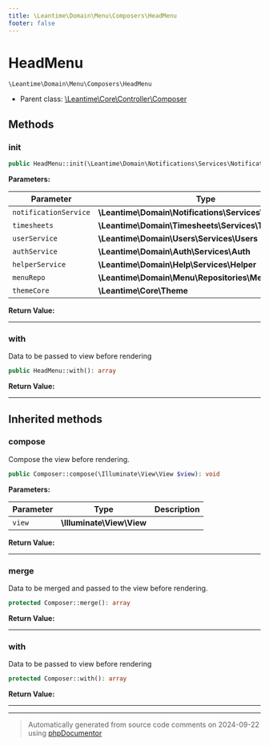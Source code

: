 ```yaml
---
title: \Leantime\Domain\Menu\Composers\HeadMenu
footer: false
---
```


# HeadMenu




`\Leantime\Domain\Menu\Composers\HeadMenu`

* Parent class: [\Leantime\Core\Controller\Composer](../../../Core/Controller/Composer.md)



## Methods

### init



```php
public HeadMenu::init(\Leantime\Domain\Notifications\Services\Notifications $notificationService, \Leantime\Domain\Timesheets\Services\Timesheets $timesheets, \Leantime\Domain\Users\Services\Users $userService, \Leantime\Domain\Auth\Services\Auth $authService, \Leantime\Domain\Help\Services\Helper $helperService, \Leantime\Domain\Menu\Repositories\Menu $menuRepo, \Leantime\Core\Theme $themeCore): void
```








**Parameters:**

| Parameter | Type | Description |
|-----------|------|-------------|
| `notificationService` | **\Leantime\Domain\Notifications\Services\Notifications** |  |
| `timesheets` | **\Leantime\Domain\Timesheets\Services\Timesheets** |  |
| `userService` | **\Leantime\Domain\Users\Services\Users** |  |
| `authService` | **\Leantime\Domain\Auth\Services\Auth** |  |
| `helperService` | **\Leantime\Domain\Help\Services\Helper** |  |
| `menuRepo` | **\Leantime\Domain\Menu\Repositories\Menu** |  |
| `themeCore` | **\Leantime\Core\Theme** |  |


**Return Value:**





---
### with

Data to be passed to view before rendering

```php
public HeadMenu::with(): array
```









**Return Value:**





---


## Inherited methods

### compose

Compose the view before rendering.

```php
public Composer::compose(\Illuminate\View\View $view): void
```








**Parameters:**

| Parameter | Type | Description |
|-----------|------|-------------|
| `view` | **\Illuminate\View\View** |  |


**Return Value:**





---
### merge

Data to be merged and passed to the view before rendering.

```php
protected Composer::merge(): array
```









**Return Value:**





---
### with

Data to be passed to view before rendering

```php
protected Composer::with(): array
```









**Return Value:**





---


---
> Automatically generated from source code comments on 2024-09-22 using [phpDocumentor](http://www.phpdoc.org/)
